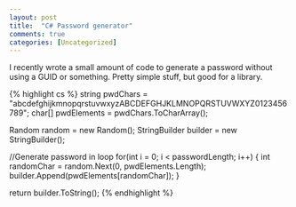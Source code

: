 ```yaml
---
layout: post
title:  "C# Password generator"
comments: true
categories: [Uncategorized]
---
```


I recently wrote a small amount of code to generate a password without using a GUID  or something. Pretty simple stuff, but good for a library.

{% highlight cs %}
string pwdChars = "abcdefghijkmnopqrstuvwxyzABCDEFGHJKLMNOPQRSTUVWXYZ0123456789";
char[] pwdElements = pwdChars.ToCharArray();

Random random = new Random();
StringBuilder builder = new StringBuilder();

//Generate password in loop
for(int i = 0; i < passwordLength; i++)
{
	int randomChar = random.Next(0, pwdElements.Length);
	builder.Append(pwdElements[randomChar]);
}

return builder.ToString();
{% endhighlight %}